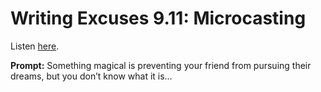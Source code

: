 # Writing Excuses 9.11: Microcasting 

Listen [here](http://www.writingexcuses.com/2014/03/16/writing-excuses-9-11-microcasting/). 

**Prompt:** Something magical is preventing your friend from pursuing their dreams, but you don’t know what it is…